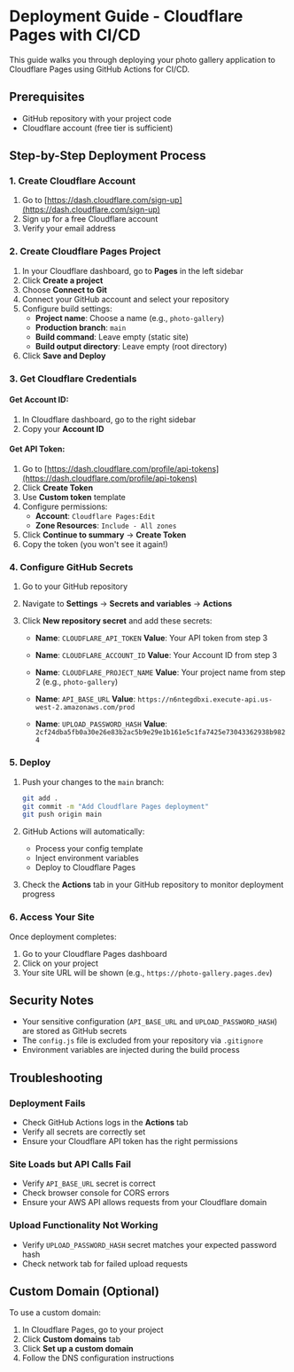 # Deployment Guide - Cloudflare Pages with CI/CD

This guide walks you through deploying your photo gallery application to Cloudflare Pages using GitHub Actions for CI/CD.

## Prerequisites

- GitHub repository with your project code
- Cloudflare account (free tier is sufficient)

## Step-by-Step Deployment Process

### 1. Create Cloudflare Account

1. Go to [https://dash.cloudflare.com/sign-up](https://dash.cloudflare.com/sign-up)
2. Sign up for a free Cloudflare account
3. Verify your email address

### 2. Create Cloudflare Pages Project

1. In your Cloudflare dashboard, go to **Pages** in the left sidebar
2. Click **Create a project**
3. Choose **Connect to Git**
4. Connect your GitHub account and select your repository
5. Configure build settings:
   - **Project name**: Choose a name (e.g., `photo-gallery`)
   - **Production branch**: `main`
   - **Build command**: Leave empty (static site)
   - **Build output directory**: Leave empty (root directory)
6. Click **Save and Deploy**

### 3. Get Cloudflare Credentials

#### Get Account ID:
1. In Cloudflare dashboard, go to the right sidebar
2. Copy your **Account ID**

#### Get API Token:
1. Go to [https://dash.cloudflare.com/profile/api-tokens](https://dash.cloudflare.com/profile/api-tokens)
2. Click **Create Token**
3. Use **Custom token** template
4. Configure permissions:
   - **Account**: `Cloudflare Pages:Edit`
   - **Zone Resources**: `Include - All zones`
5. Click **Continue to summary** → **Create Token**
6. Copy the token (you won't see it again!)

### 4. Configure GitHub Secrets

1. Go to your GitHub repository
2. Navigate to **Settings** → **Secrets and variables** → **Actions**
3. Click **New repository secret** and add these secrets:

   - **Name**: `CLOUDFLARE_API_TOKEN`
     **Value**: Your API token from step 3

   - **Name**: `CLOUDFLARE_ACCOUNT_ID`
     **Value**: Your Account ID from step 3

   - **Name**: `CLOUDFLARE_PROJECT_NAME`
     **Value**: Your project name from step 2 (e.g., `photo-gallery`)

   - **Name**: `API_BASE_URL`
     **Value**: `https://n6ntegdbxi.execute-api.us-west-2.amazonaws.com/prod`

   - **Name**: `UPLOAD_PASSWORD_HASH`
     **Value**: `2cf24dba5fb0a30e26e83b2ac5b9e29e1b161e5c1fa7425e73043362938b9824`

### 5. Deploy

1. Push your changes to the `main` branch:
   ```bash
   git add .
   git commit -m "Add Cloudflare Pages deployment"
   git push origin main
   ```

2. GitHub Actions will automatically:
   - Process your config template
   - Inject environment variables
   - Deploy to Cloudflare Pages

3. Check the **Actions** tab in your GitHub repository to monitor deployment progress

### 6. Access Your Site

Once deployment completes:
1. Go to your Cloudflare Pages dashboard
2. Click on your project
3. Your site URL will be shown (e.g., `https://photo-gallery.pages.dev`)

## Security Notes

- Your sensitive configuration (`API_BASE_URL` and `UPLOAD_PASSWORD_HASH`) are stored as GitHub secrets
- The `config.js` file is excluded from your repository via `.gitignore`
- Environment variables are injected during the build process

## Troubleshooting

### Deployment Fails
- Check GitHub Actions logs in the **Actions** tab
- Verify all secrets are correctly set
- Ensure your Cloudflare API token has the right permissions

### Site Loads but API Calls Fail
- Verify `API_BASE_URL` secret is correct
- Check browser console for CORS errors
- Ensure your AWS API allows requests from your Cloudflare domain

### Upload Functionality Not Working
- Verify `UPLOAD_PASSWORD_HASH` secret matches your expected password hash
- Check network tab for failed upload requests

## Custom Domain (Optional)

To use a custom domain:
1. In Cloudflare Pages, go to your project
2. Click **Custom domains** tab
3. Click **Set up a custom domain**
4. Follow the DNS configuration instructions
